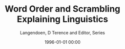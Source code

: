 ---
layout: post
title: Word Order and Scrambling Explaining Linguistics

date: 1996-01-01 00:00
author: Langendoen, D Terence and Editor, Series
year: 
---